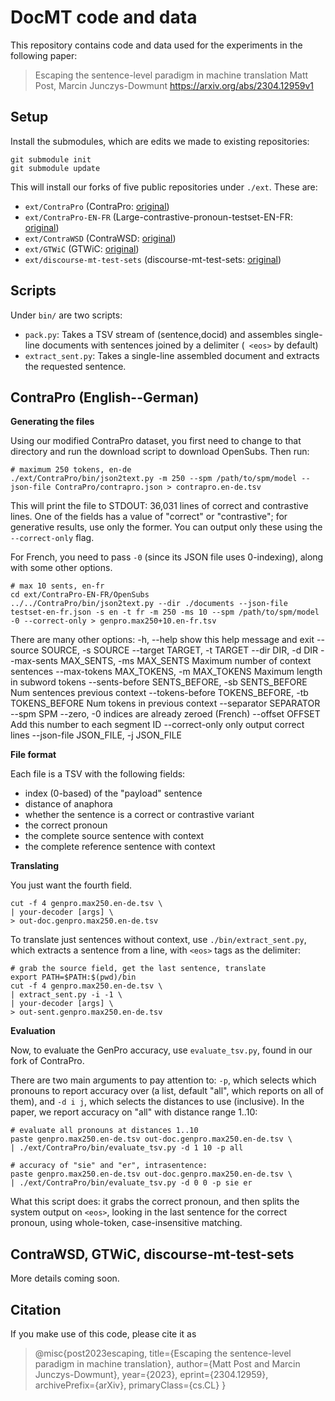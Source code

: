 # DocMT code and data

This repository contains code and data used for the experiments in the following paper:

> Escaping the sentence-level paradigm in machine translation
> Matt Post, Marcin Junczys-Dowmunt
> https://arxiv.org/abs/2304.12959v1

## Setup

Install the submodules, which are edits we made to existing repositories:

    git submodule init
    git submodule update

This will install our forks of five public repositories under `./ext`.
These are:

* `ext/ContraPro` (ContraPro: [original](https://github.com/ZurichNLP/ContraPro))
* `ext/ContraPro-EN-FR` (Large-contrastive-pronoun-testset-EN-FR: [original](https://github.com/rbawden/Large-contrastive-pronoun-testset-EN-FR))
* `ext/ContraWSD` (ContraWSD: [original](https://github.com/ZurichNLP/ContraWSD))
* `ext/GTWiC` (GTWiC: [original](https://github.com/lena-voita/good-translation-wrong-in-context))
* `ext/discourse-mt-test-sets` (discourse-mt-test-sets: [original](https://github.com/rbawden/discourse-mt-test-sets))

## Scripts

Under `bin/` are two scripts:

* `pack.py`: Takes a TSV stream of (sentence,docid) and assembles single-line documents with sentences joined by a delimiter (` <eos>` by default)
* `extract_sent.py`: Takes a single-line assembled document and extracts the requested sentence.

## ContraPro (English--German)

**Generating the files**

Using our modified ContraPro dataset, you first need to change to that directory and run the download script to download OpenSubs. Then run:

    # maximum 250 tokens, en-de
    ./ext/ContraPro/bin/json2text.py -m 250 --spm /path/to/spm/model --json-file ContraPro/contrapro.json > contrapro.en-de.tsv

This will print the file to STDOUT: 36,031 lines of correct and contrastive lines. One of the fields has a value of "correct" or "contrastive"; for generative results, use only the former. You can output only these using the `--correct-only` flag.

For French, you need to pass `-0` (since its JSON file uses 0-indexing), along with some other options.

    # max 10 sents, en-fr
    cd ext/ContraPro-EN-FR/OpenSubs
    ../../ContraPro/bin/json2text.py --dir ./documents --json-file testset-en-fr.json -s en -t fr -m 250 -ms 10 --spm /path/to/spm/model -0 --correct-only > genpro.max250+10.en-fr.tsv

There are many other options:
  -h, --help            show this help message
                        and exit
  --source SOURCE, -s SOURCE
  --target TARGET, -t TARGET
  --dir DIR, -d DIR
  --max-sents MAX_SENTS, -ms MAX_SENTS
                        Maximum number of
                        context sentences
  --max-tokens MAX_TOKENS, -m MAX_TOKENS
                        Maximum length in
                        subword tokens
  --sents-before SENTS_BEFORE, -sb SENTS_BEFORE
                        Num sentences previous
                        context
  --tokens-before TOKENS_BEFORE, -tb TOKENS_BEFORE
                        Num tokens in previous
                        context
  --separator SEPARATOR
  --spm SPM
  --zero, -0            indices are already
                        zeroed (French)
  --offset OFFSET       Add this number to each
                        segment ID
  --correct-only        only output correct
                        lines
  --json-file JSON_FILE, -j JSON_FILE

**File format**

Each file is a TSV with the following fields:
- index (0-based) of the "payload" sentence
- distance of anaphora
- whether the sentence is a correct or contrastive variant
- the correct pronoun
- the complete source sentence with context
- the complete reference sentence with context

**Translating**

You just want the fourth field.

    cut -f 4 genpro.max250.en-de.tsv \
    | your-decoder [args] \
    > out-doc.genpro.max250.en-de.tsv

To translate just sentences without context, use `./bin/extract_sent.py`, which extracts a sentence from a line, with `<eos>` tags as the delimiter:

    # grab the source field, get the last sentence, translate
    export PATH=$PATH:$(pwd)/bin
    cut -f 4 genpro.max250.en-de.tsv \
    | extract_sent.py -i -1 \
    | your-decoder [args] \
    > out-sent.genpro.max250.en-de.tsv

**Evaluation**

Now, to evaluate the GenPro accuracy, use `evaluate_tsv.py`, found in our fork of ContraPro.

There are two main arguments to pay attention to: `-p`, which selects which pronouns to report accuracy over (a list, default "all", which reports on all of them), and `-d i j`, which selects the distances to use (inclusive). In the paper, we report accuracy on "all" with distance range 1..10:

    # evaluate all pronouns at distances 1..10
    paste genpro.max250.en-de.tsv out-doc.genpro.max250.en-de.tsv \
    | ./ext/ContraPro/bin/evaluate_tsv.py -d 1 10 -p all

    # accuracy of "sie" and "er", intrasentence:
    paste genpro.max250.en-de.tsv out-doc.genpro.max250.en-de.tsv \
    | ./ext/ContraPro/bin/evaluate_tsv.py -d 0 0 -p sie er

What this script does: it grabs the correct pronoun, and then splits the system output on `<eos>`, looking in the last sentence for the correct pronoun, using whole-token, case-insensitive matching.

## ContraWSD, GTWiC, discourse-mt-test-sets

More details coming soon.

## Citation

If you make use of this code, please cite it as

> @misc{post2023escaping,
>      title={Escaping the sentence-level paradigm in machine translation},
>      author={Matt Post and Marcin Junczys-Dowmunt},
>      year={2023},
>      eprint={2304.12959},
>      archivePrefix={arXiv},
>      primaryClass={cs.CL}
>}
